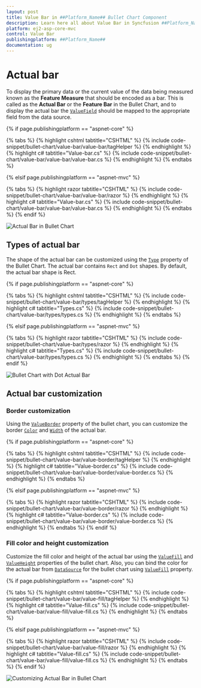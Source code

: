```yaml
---
layout: post
title: Value Bar in ##Platform_Name## Bullet Chart Component
description: Learn here all about Value Bar in Syncfusion ##Platform_Name## Bullet Chart component of Syncfusion Essential JS 2 and more.
platform: ej2-asp-core-mvc
control: Value Bar
publishingplatform: ##Platform_Name##
documentation: ug
---
```



# Actual bar

To display the primary data or the current value of the data being measured known as the **Feature Measure** that should be encoded as a bar. This is called as the **Actual Bar** or the **Feature Bar** in the Bullet Chart, and to display the actual bar the [`ValueField`](https://help.syncfusion.com/cr/aspnetmvc-js2/syncfusion.ej2.charts.bulletchart.html#Syncfusion_EJ2_Charts_BulletChart_ValueField) should be mapped to the appropriate field from the data source.

{% if page.publishingplatform == "aspnet-core" %}

{% tabs %}
{% highlight cshtml tabtitle="CSHTML" %}
{% include code-snippet/bullet-chart/value-bar/value-bar/tagHelper %}
{% endhighlight %}
{% highlight c# tabtitle="Value-bar.cs" %}
{% include code-snippet/bullet-chart/value-bar/value-bar/value-bar.cs %}
{% endhighlight %}
{% endtabs %}

{% elsif page.publishingplatform == "aspnet-mvc" %}

{% tabs %}
{% highlight razor tabtitle="CSHTML" %}
{% include code-snippet/bullet-chart/value-bar/value-bar/razor %}
{% endhighlight %}
{% highlight c# tabtitle="Value-bar.cs" %}
{% include code-snippet/bullet-chart/value-bar/value-bar/value-bar.cs %}
{% endhighlight %}
{% endtabs %}
{% endif %}



![Actual Bar in Bullet Chart](images/blazor-bullet-chart-actual-bar.png)

## Types of actual bar

The shape of the actual bar can be customized using the [`Type`](https://help.syncfusion.com/cr/aspnetmvc-js2/syncfusion.ej2.charts.bulletchart.html#Syncfusion_EJ2_Charts_BulletChart_Type) property of the Bullet Chart. The actual bar contains `Rect` and `Dot` shapes. By default, the actual bar shape is Rect.

{% if page.publishingplatform == "aspnet-core" %}

{% tabs %}
{% highlight cshtml tabtitle="CSHTML" %}
{% include code-snippet/bullet-chart/value-bar/types/tagHelper %}
{% endhighlight %}
{% highlight c# tabtitle="Types.cs" %}
{% include code-snippet/bullet-chart/value-bar/types/types.cs %}
{% endhighlight %}
{% endtabs %}

{% elsif page.publishingplatform == "aspnet-mvc" %}

{% tabs %}
{% highlight razor tabtitle="CSHTML" %}
{% include code-snippet/bullet-chart/value-bar/types/razor %}
{% endhighlight %}
{% highlight c# tabtitle="Types.cs" %}
{% include code-snippet/bullet-chart/value-bar/types/types.cs %}
{% endhighlight %}
{% endtabs %}
{% endif %}



![Bullet Chart with Dot Actual Bar](images/blazor-bullet-chart-dot-actual-bar.png)

## Actual bar customization

### Border customization

Using the [`ValueBorder`](https://help.syncfusion.com/cr/aspnetmvc-js2/syncfusion.ej2.charts.bulletchart.html#Syncfusion_EJ2_Charts_BulletChart_ValueBorder) property of the bullet chart, you can customize the border [`Color`](https://help.syncfusion.com/cr/aspnetmvc-js2/Syncfusion.EJ2.Charts.BulletChartBorder.html#Syncfusion_EJ2_Charts_BulletChartBorder_Color) and [`Width`](https://help.syncfusion.com/cr/aspnetmvc-js2/Syncfusion.EJ2.Charts.BulletChartBorder.html#Syncfusion_EJ2_Charts_BulletChartBorder_Width) of the actual bar.

{% if page.publishingplatform == "aspnet-core" %}

{% tabs %}
{% highlight cshtml tabtitle="CSHTML" %}
{% include code-snippet/bullet-chart/value-bar/value-border/tagHelper %}
{% endhighlight %}
{% highlight c# tabtitle="Value-border.cs" %}
{% include code-snippet/bullet-chart/value-bar/value-border/value-border.cs %}
{% endhighlight %}
{% endtabs %}

{% elsif page.publishingplatform == "aspnet-mvc" %}

{% tabs %}
{% highlight razor tabtitle="CSHTML" %}
{% include code-snippet/bullet-chart/value-bar/value-border/razor %}
{% endhighlight %}
{% highlight c# tabtitle="Value-border.cs" %}
{% include code-snippet/bullet-chart/value-bar/value-border/value-border.cs %}
{% endhighlight %}
{% endtabs %}
{% endif %}



### Fill color and height customization

Customize the fill color and height of the actual bar using the [`ValueFill`](https://help.syncfusion.com/cr/aspnetmvc-js2/syncfusion.ej2.charts.bulletchart.html#Syncfusion_EJ2_Charts_BulletChart_ValueFill) and [`ValueHeight`](https://help.syncfusion.com/cr/aspnetmvc-js2/syncfusion.ej2.charts.bulletchart.html#Syncfusion_EJ2_Charts_BulletChart_ValueHeight) properties of the bullet chart. Also, you can bind the color for the actual bar from [`DataSource`](https://help.syncfusion.com/cr/aspnetmvc-js2/syncfusion.ej2.charts.bulletchart.html#Syncfusion_EJ2_Charts_BulletChart_DataSource) for the bullet chart using [`ValueFill`](https://help.syncfusion.com/cr/aspnetmvc-js2/syncfusion.ej2.charts.bulletchart.html#Syncfusion_EJ2_Charts_BulletChart_ValueFill) property.

{% if page.publishingplatform == "aspnet-core" %}

{% tabs %}
{% highlight cshtml tabtitle="CSHTML" %}
{% include code-snippet/bullet-chart/value-bar/value-fill/tagHelper %}
{% endhighlight %}
{% highlight c# tabtitle="Value-fill.cs" %}
{% include code-snippet/bullet-chart/value-bar/value-fill/value-fill.cs %}
{% endhighlight %}
{% endtabs %}

{% elsif page.publishingplatform == "aspnet-mvc" %}

{% tabs %}
{% highlight razor tabtitle="CSHTML" %}
{% include code-snippet/bullet-chart/value-bar/value-fill/razor %}
{% endhighlight %}
{% highlight c# tabtitle="Value-fill.cs" %}
{% include code-snippet/bullet-chart/value-bar/value-fill/value-fill.cs %}
{% endhighlight %}
{% endtabs %}
{% endif %}



![Customizing Actual Bar in Bullet Chart](images/blazor-bullet-chart-actual-bar-customization.png)